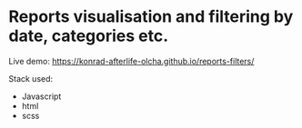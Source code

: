 # Reports visualisation and filtering by date, categories etc.

Live demo: https://konrad-afterlife-olcha.github.io/reports-filters/

Stack used:
- Javascript
- html
- scss